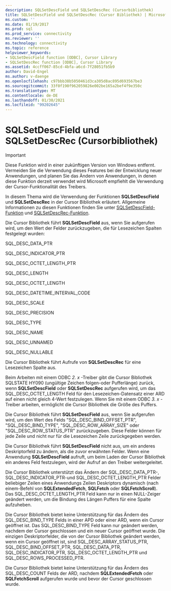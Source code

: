 ```yaml
---
description: SQLSetDescField und SQLSetDescRec (Cursorbibliothek)
title: SQLSetDescField und SQLSetDescRec (Cursor Bibliothek) | Microsoft-Dokumentation
ms.custom: ''
ms.date: 01/19/2017
ms.prod: sql
ms.prod_service: connectivity
ms.reviewer: ''
ms.technology: connectivity
ms.topic: reference
helpviewer_keywords:
- SQLSetDescField function [ODBC], Cursor Library
- SQLSetDescRec function [ODBC], Cursor Library
ms.assetid: 4ccff067-85cd-4bfa-a6cd-7f28051fb5b9
author: David-Engel
ms.author: v-daenge
ms.openlocfilehash: c97bbb38b5050461d3ca305d8ac895d693567be3
ms.sourcegitcommit: 33f0f190f962059826e002be165a2bef4f9e350c
ms.translationtype: MT
ms.contentlocale: de-DE
ms.lasthandoff: 01/30/2021
ms.locfileid: "99202645"
---
```

# <a name="sqlsetdescfield-and-sqlsetdescrec-cursor-library"></a>SQLSetDescField und SQLSetDescRec (Cursorbibliothek)
> [!IMPORTANT]  
>  Diese Funktion wird in einer zukünftigen Version von Windows entfernt. Vermeiden Sie die Verwendung dieses Features bei der Entwicklung neuer Anwendungen, und planen Sie das Ändern von Anwendungen, in denen diese Funktion derzeit verwendet wird Microsoft empfiehlt die Verwendung der Cursor-Funktionalität des Treibers.  
  
 In diesem Thema wird die Verwendung der Funktionen **SQLSetDescField** und **SQLSetDescRec** in der Cursor Bibliothek erläutert. Allgemeine Informationen zu diesen Funktionen finden Sie unter [SQLSetDescField-Funktion](../../../odbc/reference/syntax/sqlsetdescfield-function.md) und [SQLSetDescRec-Funktion](../../../odbc/reference/syntax/sqlsetdescrec-function.md).  
  
 Die Cursor Bibliothek führt **SQLSetDescField** aus, wenn Sie aufgerufen wird, um den Wert der Felder zurückzugeben, die für Lesezeichen Spalten festgelegt wurden:  
  
 SQL_DESC_DATA_PTR  
  
 SQL_DESC_INDICATOR_PTR  
  
 SQL_DESC_OCTET_LENGTH_PTR  
  
 SQL_DESC_LENGTH  
  
 SQL_DESC_OCTET_LENGTH  
  
 SQL_DESC_DATETIME_INTERVAL_CODE  
  
 SQL_DESC_SCALE  
  
 SQL_DESC_PRECISION  
  
 SQL_DESC_TYPE  
  
 SQL_DESC_NAME  
  
 SQL_DESC_UNNAMED  
  
 SQL_DESC_NULLABLE  
  
 Die Cursor Bibliothek führt Aufrufe von **SQLSetDescRec** für eine Lesezeichen Spalte aus.  
  
 Beim Arbeiten mit einem ODBC *2. x* -Treiber gibt die Cursor Bibliothek SQLSTATE HY090 (ungültige Zeichen folgen-oder Pufferlänge) zurück, wenn **SQLSetDescField** oder **SQLSetDescRec** aufgerufen wird, um das SQL_DESC_OCTET_LENGTH Feld für den Lesezeichen-Datensatz einer ARD auf einen nicht gleich 4-Wert festzulegen. Wenn Sie mit einem ODBC *3. x* -Treiber arbeiten, ermöglicht die Cursor Bibliothek die Größe des Puffers.  
  
 Die Cursor Bibliothek führt **SQLSetDescField** aus, wenn Sie aufgerufen wird, um den Wert des Felds "SQL_DESC_BIND_OFFSET_PTR", "SQL_DESC_BIND_TYPE", "SQL_DESC_ROW_ARRAY_SIZE" oder "SQL_DESC_ROW_STATUS_PTR" zurückzugeben. Diese Felder können für jede Zeile und nicht nur für die Lesezeichen Zeile zurückgegeben werden.  
  
 Die Cursor Bibliothek führt **SQLSetDescField** nicht aus, um ein anderes Deskriptorfeld zu ändern, als die zuvor erwähnten Felder. Wenn eine Anwendung **SQLSetDescField** aufruft, um beim Laden der Cursor Bibliothek ein anderes Feld festzulegen, wird der Aufruf an den Treiber weitergeleitet.  
  
 Die Cursor Bibliothek unterstützt das Ändern der SQL_DESC_DATA_PTR-, SQL_DESC_INDICATOR_PTR-und SQL_DESC_OCTET_LENGTH_PTR Felder beliebiger Zeilen eines Anwendungs Zeilen Deskriptors dynamisch (nach einem-Befehl von **SQLExtendedFetch**, **SQLFetch** oder **SQLFetchScroll**). Das SQL_DESC_OCTET_LENGTH_PTR Feld kann nur in einen NULL-Zeiger geändert werden, um die Bindung des Längen Puffers für eine Spalte aufzuheben.  
  
 Die Cursor Bibliothek bietet keine Unterstützung für das Ändern des SQL_DESC_BIND_TYPE Felds in einer APD oder einer ARD, wenn ein Cursor geöffnet ist. Das SQL_DESC_BIND_TYPE Feld kann nur geändert werden, nachdem der Cursor geschlossen und ein neuer Cursor geöffnet wurde. Die einzigen Deskriptorfelder, die von der Cursor Bibliothek geändert werden, wenn ein Cursor geöffnet ist, sind SQL_DESC_ARRAY_STATUS_PTR, SQL_DESC_BIND_OFFSET_PTR, SQL_DESC_DATA_PTR, SQL_DESC_INDICATOR_PTR, SQL_DESC_OCTET_LENGTH_PTR und SQL_DESC_ROWS_PROCESSED_PTR.  
  
 Die Cursor Bibliothek bietet keine Unterstützung für das Ändern des SQL_DESC_COUNT Felds der ARD, nachdem **SQLExtendedFetch** oder **SQLFetchScroll** aufgerufen wurde und bevor der Cursor geschlossen wurde.
